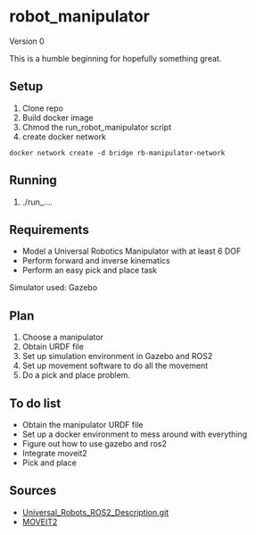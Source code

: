 # robot_manipulator

Version 0

This is a humble beginning for hopefully something great.

## Setup

1. Clone repo
2. Build docker image
3. Chmod the run_robot_manipulator script
4. create docker network

```
docker network create -d bridge rb-manipulator-network
```

## Running

1. ./run\_....

## Requirements

-   Model a Universal Robotics Manipulator with at least 6 DOF
-   Perform forward and inverse kinematics
-   Perform an easy pick and place task

Simulator used: Gazebo

## Plan

1. Choose a manipulator
2. Obtain URDF file
3. Set up simulation environment in Gazebo and ROS2
4. Set up movement software to do all the movement
5. Do a pick and place problem.

## To do list

-   Obtain the manipulator URDF file
-   Set up a docker environment to mess around with everything
-   Figure out how to use gazebo and ros2
-   Integrate moveit2
-   Pick and place

## Sources

-   [Universal_Robots_ROS2_Description.git](https://github.com/UniversalRobots/Universal_Robots_ROS2_Description.git)
-   [MOVEIT2](https://moveit.picknik.ai/main/index.html)
